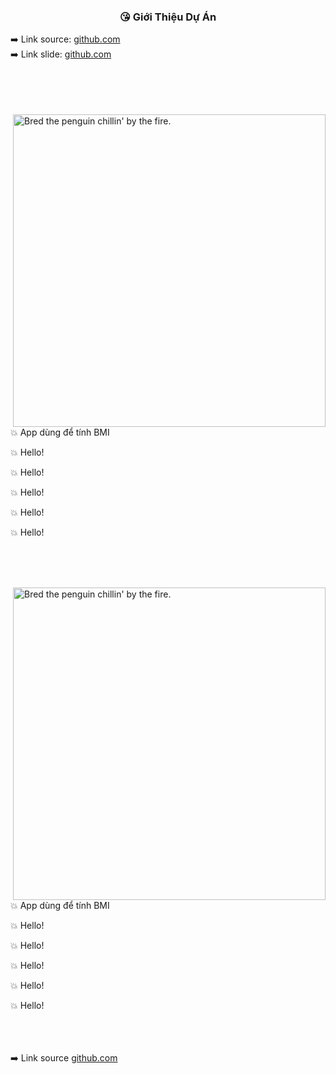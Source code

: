 
<div align="center">
  <h3>😘 Giới Thiệu Dự Án</h3>
</div>

<div width="100%">
  <span>
    ➡️ Link source:  
  <span>
    <a target="_blank" href="https://github.com/cszach/Raydiance">github.com</a>
  </span>
</span>
</div>

<div width="100%">
  <span>
    ➡️ Link slide: 
  <span>
    <a target="_blank" href="https://github.com/cszach/Raydiance">github.com</a>
  </span>
</span>
</div>

<br/>
<br/>
<br/>
<br/>

<div>
  <img align="right" alt="Bred the penguin chillin' by the fire." height="auto" width="500" src="https://images.unsplash.com/photo-1496181133206-80ce9b88a853?q=80&w=2071&auto=format&fit=crop&ixlib=rb-4.0.3&ixid=M3wxMjA3fDB8MHxwaG90by1wYWdlfHx8fGVufDB8fHx8fA%3D%3D" />

  <div>
    <p>💥 App dùng để tính BMI </p>
    <p>💥 Hello! </p>
    <p>💥 Hello! </p>
    <p>💥 Hello! </p>
    <p>💥 Hello! </p>
    <p>💥 Hello! </p>
  </div>
</div>

<br/>
<br/>
<br/>

<div>
  <img align="right" alt="Bred the penguin chillin' by the fire." height="auto" width="500" src="https://images.unsplash.com/photo-1496181133206-80ce9b88a853?q=80&w=2071&auto=format&fit=crop&ixlib=rb-4.0.3&ixid=M3wxMjA3fDB8MHxwaG90by1wYWdlfHx8fGVufDB8fHx8fA%3D%3D" />

  <div>
    <p>💥 App dùng để tính BMI </p>
    <p>💥 Hello! </p>
    <p>💥 Hello! </p>
    <p>💥 Hello! </p>
    <p>💥 Hello! </p>
    <p>💥 Hello! </p>
  </div>
</div>


<br/>
<br/>
<br/>


<div width="100%">
  <span>
    ➡️ Link source 
  <span>
    <a target="_blank" href="https://github.com/cszach/Raydiance">github.com</a>
  </span>
</span>
</div>
